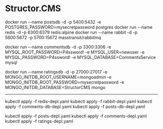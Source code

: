 # Structor.CMS
 
docker run --name postsdb -d -p 5400:5432 -e POSTGRES_PASSWORD=mysecretpassword postgres
docker run --name redis -d -p 6300:6379 redis:alpine
docker run --name rabbit -d -p 5600:5672 -p 5700:15672  masstransit/rabbitmq

docker run --name commentsdb -d -p 3300:3306 -e MYSQL_ROOT_PASSWORD=P4ssword! -e MYSQL_USER=newuser -e MYSQL_PASSWORD=P4ssword! -e MYSQL_DATABASE=CommentsService mysql


docker run --name ratingsdb -d -p 27000:27017 -e MONGO_INITDB_ROOT_USERNAME=mongoadmin -e MONGO_INITDB_ROOT_PASSWORD=mysecretpassword -e MONGO_INITDB_DATABASE=StructorCMS mongo



---

kubectl apply -f redis-depl.yaml
kubectl apply -f rabbit-depl.yaml
kubectl apply -f comments-db-depl.yaml
kubectl apply -f posts-db-depl.yaml

kubectl apply -f posts-depl.yaml
kubectl apply -f comments-depl.yaml
kubectl apply -f ratings-depl.yaml